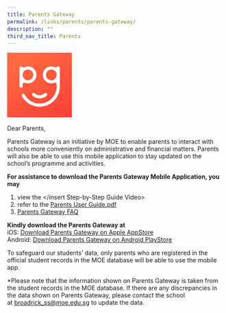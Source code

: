 ```yaml
---
title: Parents Gateway
permalink: /links/parents/parents-gateway/
description: ""
third_nav_title: Parents
---
```

<img src="/images/PG.jpg" 
     style="width:30%">
		 
Dear Parents,

Parents Gateway is an initiative by MOE to enable parents to interact with schools more conveniently on administrative and financial matters. Parents will also be able to use this mobile application to stay updated on the school’s programme and activities.

**For assistance to download the Parents Gateway Mobile Application, you may**  
1. view the </insert Step-by-Step Guide Video>
2. refer to the [Parents User Guide.pdf](/files/Parents%20User%20Guide.pdf)
3. [Parents Gateway FAQ](/files/PG%20FAQs%20for%20Parents.pdf)

**Kindly download the Parents Gateway at** <br>
iOS: [Download Parents Gateway on Apple AppStore](https://itunes.apple.com/sg/app/parents-gateway/id1267198708?mt=8) <br>
Android: [Download Parents Gateway on Android PlayStore](https://play.google.com/store/apps/details?id=com.moe.pgp&hl=en_SG)

To safeguard our students’ data, only parents who are registered in the official student records in the MOE database will be able to use the mobile app. 

*Please note that the information shown on Parents Gateway is taken from the student records in the MOE database. If there are any discrepancies in the data shown on Parents Gateway, please contact the school at [broadrick\_ss@moe.edu.sg](mailto:broadrick_ss@moe.edu.sg) to update the data.